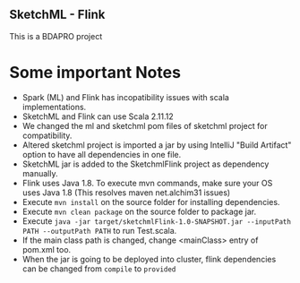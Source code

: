 ## SketchML - Flink 

This is a BDAPRO project

# Some important Notes

- Spark (ML) and Flink has incopatibility issues with scala implementations.
- SketchML and Flink can use Scala 2.11.12
- We changed the ml and sketchml pom files of sketchml project for compatibility.
- Altered sketchml project is imported a jar by using IntelliJ "Build Artifact" option to have all dependencies in one file.
- SketchML jar is added to the SketchmlFlink project as dependency manually.
- Flink uses Java 1.8. To execute mvn commands, make sure your OS uses Java 1.8 (This resolves maven net.alchim31 issues)
- Execute `mvn install` on the source folder for installing dependencies.
- Execute `mvn clean package` on the source folder to package jar.
- Execute `java -jar target/sketchmlFlink-1.0-SNAPSHOT.jar --inputPath PATH --outputPath PATH` to run Test.scala.
- If the main class path is changed, change \<mainClass> entry of pom.xml too.
- When the jar is going to be deployed into cluster, flink dependencies can be changed from `compile` to `provided`

